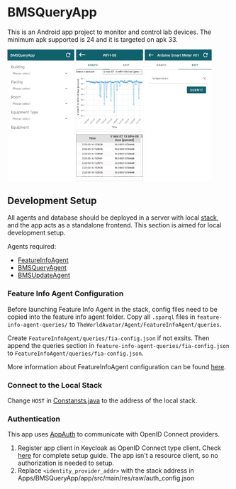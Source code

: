 # BMSQueryApp

This is an Android app project to monitor and control lab devices. The minimum apk supported is 24 and it is targeted on apk 33.

<img src="screenshots/device_selection.jpg" alt="Device Selection." width="30%"/>
<img src="screenshots/visualisation.jpg" alt="Visualisation." width="30%"/>
<img src="screenshots/control.jpg" alt="Device Control." width="30%"/>

## Development Setup
All agents and database should be deployed in a server with local [stack](https://github.com/cambridge-cares/TheWorldAvatar/tree/main/Deploy/stacks/dynamic/stack-manager), and the app acts as a standalone frontend. This section is aimed for local development setup.

Agents required:
- [FeatureInfoAgent](https://github.com/cambridge-cares/TheWorldAvatar/tree/main/Agents/FeatureInfoAgent)
- [BMSQueryAgent](https://github.com/cambridge-cares/TheWorldAvatar/tree/main/Agents/BMSQueryAgent)
- [BMSUpdateAgent](https://github.com/cambridge-cares/TheWorldAvatar/tree/main/Agents/BMSWriteAgent)

### Feature Info Agent Configuration
Before launching Feature Info Agent in the stack, config files need to be copied into the feature info agent folder. Copy all `.sparql` files in `feature-info-agent-queries/` to `TheWorldAvatar/Agent/FeatureInfoAgent/queries`.

Create `FeatureInfoAgent/queries/fia-config.json` if not exsits. Then append the queries section in `feature-info-agent-queries/fia-config.json` to `FeatureInfoAgent/queries/fia-config.json`.

More information about FeatureInfoAgent configuration can be found [here](https://github.com/cambridge-cares/TheWorldAvatar/tree/main/Agents/FeatureInfoAgent#configuration).

### Connect to the Local Stack
Change `HOST` in [Constansts.java](app/src/main/java/uk/ac/cam/cares/jps/bmsqueryapp/utils/Constants.java) to the address of the local stack.

### Authentication
This app uses [AppAuth](https://github.com/openid/AppAuth-Android) to communicate with OpenID Connect providers.

1. Register app client in Keycloak as OpenID Connect type client. Check [here](https://www.keycloak.org/docs/23.0.4/server_admin/#_oidc_clients) for complete setup guide. The app isn't a resource client, so no authorization is needed to setup.
2. Replace `<identity_provider_addr>` with the stack address in Apps/BMSQueryApp/app/src/main/res/raw/auth_config.json